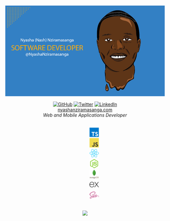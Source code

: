 ![banner](https://raw.githubusercontent.com/NyashaNziramasanga/NyashaNziramasanga/master/images/nash-software-developer.png)

<p align="center">
	<a href="https://github.com/NyashaNziramasanga"><img src="https://img.shields.io/github/followers/NyashaNziramasanga.svg?label=GitHub&style=social" alt="GitHub"></a>
	<a href="https://twitter.com/NyashaNziboi"><img src="https://img.shields.io/twitter/follow/NyashaNziboi?label=Twitter&style=social" alt="Twitter"></a>
	<a href="https://www.linkedin.com/in/nyasha-nash-nziramasanga-446380116"><img src="https://img.shields.io/badge/LinkedIn--_.svg?style=social&logo=linkedin" alt="LinkedIn"></a>
<br/><a href="https://www.nyashanziramasanga.com/">nyashanziramasanga.com</a>
	<br/><i>Web and Mobile Applications Developer</i> 
	
</p>

<p align="center">
	<code>
		<img height="30" src="https://raw.githubusercontent.com/NyashaNziramasanga/NyashaNziramasanga/master/images/typescript.svg">
		<img height="30" src="https://raw.githubusercontent.com/NyashaNziramasanga/NyashaNziramasanga/master/images/javascript.svg">
		<img height="30" src="https://raw.githubusercontent.com/NyashaNziramasanga/NyashaNziramasanga/master/images/react.svg">
		<img height="30" src="https://raw.githubusercontent.com/NyashaNziramasanga/NyashaNziramasanga/master/images/nodejs.svg">
		<img height="30" src="https://raw.githubusercontent.com/NyashaNziramasanga/NyashaNziramasanga/master/images/mongodb.svg">
		<img height="30" src="https://raw.githubusercontent.com/NyashaNziramasanga/NyashaNziramasanga/master/images/express.svg">
		<img height="30" src="https://raw.githubusercontent.com/NyashaNziramasanga/NyashaNziramasanga/master/images/sass.svg">
	</code>
</p>

<p align="center">
	<img src="https://github-readme-stats.vercel.app/api/?username=NyashaNziramasanga&show_icons=true&title_color=3380C4&icon_color=3380C4&text_color=edf2f7&bg_color=151515"></img>
</p>
